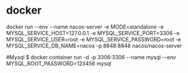 # docker

docker run --env --name nacos-server -e MODE=standalone -e MYSQL_SERVICE_HOST=127.0.0.1 -e MYSQL_SERVICE_PORT=3306 -e MYSQL_SERVICE_USER=root -e MYSQL_SERVICE_PASSWORD=root -e MYSQL_SERVICE_DB_NAME=nacos -p 8848:8848 nacos/nacos-server

#Mysql
$ docker container run -d -p 3306:3306 --name mysql --env MYSQL_ROOT_PASSWORD=123456 mysql
